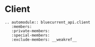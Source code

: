 # Client

```{eval-rst}
.. automodule:: bluecurrent_api.client
   :members:
   :private-members:
   :special-members:
   :exclude-members: __weakref__
```
